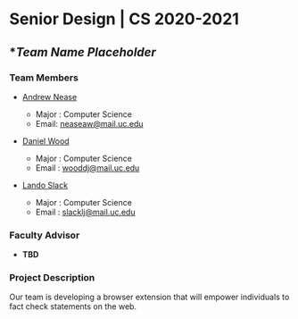 # Senior Design | CS 2020-2021

## ****Team Name Placeholder***

### Team Members
- [Andrew Nease](bios/andrew-professional-bio.md) 
  - Major : Computer Science
  - Email: neaseaw@mail.uc.edu
  
- [Daniel Wood](bios/wooddj-bio.md)
  - Major : Computer Science
  - Email : wooddj@mail.uc.edu
  
- [Lando Slack](bios/lando-professional-bio.md)
  - Major : Computer Science
  - Email : slacklj@mail.uc.edu

### Faculty Advisor
- **TBD**


### Project Description
Our team is developing a browser extension that will empower individuals to fact check statements on the web.
